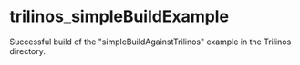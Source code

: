 # trilinos_simpleBuildExample
Successful build of the "simpleBuildAgainstTrilinos" example in the Trilinos directory.
